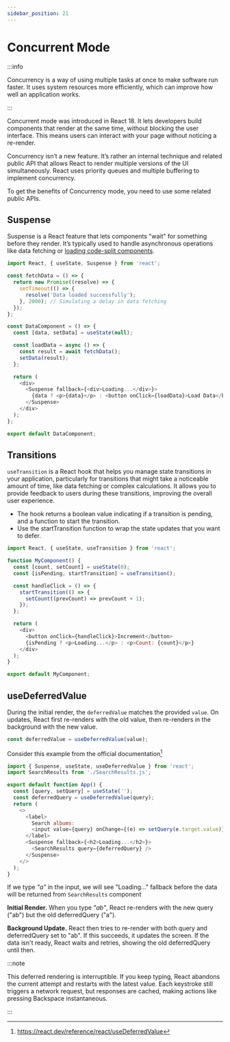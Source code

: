 ```yaml
---
sidebar_position: 21
---
```


# Concurrent Mode

:::info

Concurrency is a way of using multiple tasks at once to make software run
faster. It uses system resources more efficiently, which can improve how well an
application works.

:::

Concurrent mode was introduced in React 18. It lets developers build components
that render at the same time, without blocking the user interface. This means
users can interact with your page without noticing a re-render.

Concurrency isn’t a new feature. It’s rather an internal technique and related
public API that allows React to render multiple versions of the UI
simultaneously. React uses priority queues and multiple buffering to implement
concurrency.

To get the benefits of Concurrency mode, you need to use some related public
APIs.

## Suspense

Suspense is a React feature that lets components "wait" for something before
they render. It’s typically used to handle asynchronous operations like data
fetching or
[loading code-split components](./bundle-optimization.md#splitting-code-into-chunks).

```javascript
import React, { useState, Suspense } from 'react';

const fetchData = () => {
  return new Promise((resolve) => {
    setTimeout(() => {
      resolve('Data loaded successfully');
    }, 2000); // Simulating a delay in data fetching
  });
};

const DataComponent = () => {
  const [data, setData] = useState(null);

  const loadData = async () => {
    const result = await fetchData();
    setData(result);
  };

  return (
    <div>
      <Suspense fallback={<div>Loading...</div>}>
        {data ? <p>{data}</p> : <button onClick={loadData}>Load Data</button>}
      </Suspense>
    </div>
  );
};

export default DataComponent;
```

## Transitions

`useTransition` is a React hook that helps you manage state transitions in your
application, particularly for transitions that might take a noticeable amount of
time, like data fetching or complex calculations. It allows you to provide
feedback to users during these transitions, improving the overall user
experience.

- The hook returns a boolean value indicating if a transition is pending, and a
  function to start the transition.
- Use the startTransition function to wrap the state updates that you want to
  defer.

```javascript
import React, { useState, useTransition } from 'react';

function MyComponent() {
  const [count, setCount] = useState(0);
  const [isPending, startTransition] = useTransition();

  const handleClick = () => {
    startTransition(() => {
      setCount((prevCount) => prevCount + 1);
    });
  };

  return (
    <div>
      <button onClick={handleClick}>Increment</button>
      {isPending ? <p>Loading...</p> : <p>Count: {count}</p>}
    </div>
  );
}

export default MyComponent;
```

## useDeferredValue

During the initial render, the `deferredValue` matches the provided `value`. On
updates, React first re-renders with the old value, then re-renders in the
background with the new value.

```javascript
const deferredValue = useDeferredValue(value);
```

Consider this example from the official documentation[^1]

```javascript
import { Suspense, useState, useDeferredValue } from 'react';
import SearchResults from './SearchResults.js';

export default function App() {
  const [query, setQuery] = useState('');
  const deferredQuery = useDeferredValue(query);
  return (
    <>
      <label>
        Search albums:
        <input value={query} onChange={(e) => setQuery(e.target.value)} />
      </label>
      <Suspense fallback={<h2>Loading...</h2>}>
        <SearchResults query={deferredQuery} />
      </Suspense>
    </>
  );
}
```

If we type _"a"_ in the input, we will see "Loading..." fallback before the data
will be returned from `SearchResults` component

**Initial Render.** When you type _"ab"_, React re-renders with the new query
("ab") but the old deferredQuery ("a").

**Background Update.** React then tries to re-render with both query and
deferredQuery set to "ab". If this succeeds, it updates the screen. If the data
isn't ready, React waits and retries, showing the old deferredQuery until then.

:::note

This deferred rendering is interruptible. If you keep typing, React abandons the
current attempt and restarts with the latest value. Each keystroke still
triggers a network request, but responses are cached, making actions like
pressing Backspace instantaneous.

:::

[^1]: https://react.dev/reference/react/useDeferredValue

